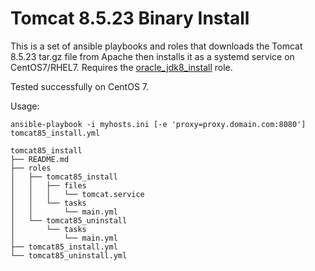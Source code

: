 # Tomcat 8.5.23 Binary Install #

This is a set  of ansible playbooks and roles that downloads the Tomcat 8.5.23 tar.gz file from Apache then installs it as a systemd service on CentOS7/RHEL7. Requires the [oracle_jdk8_install](https://github.com/V01dDweller/oracle_jdk8_install) role.

Tested successfully on CentOS 7.

Usage:

```
ansible-playbook -i myhosts.ini [-e 'proxy=proxy.domain.com:8080'] tomcat85_install.yml
```

```
tomcat85_install
├── README.md
├── roles
│   ├── tomcat85_install
│   │   ├── files
│   │   │   └── tomcat.service
│   │   └── tasks
│   │       └── main.yml
│   └── tomcat85_uninstall
│       └── tasks
│           └── main.yml
├── tomcat85_install.yml
└── tomcat85_uninstall.yml
```
